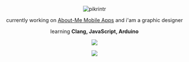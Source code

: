 <p align="center"> <img src="https://komarev.com/ghpvc/?username=pikrintr&label=Profile%20views&color=0e75b6&style=flat" alt="pikrintr" /> </p>
<p align="center">currently working on <a href="https://github.com/PikriNtr/About-Me">About-Me Mobile Apps</a> and i'am a graphic designer</p>
<p align="center">learning <strong>Clang, JavaScript, Arduino</strong></p>

<p align="center"><a href="https://github.com/PikriNtr"><img src="https://github-readme-stats.vercel.app/api/top-langs/?username=PikriNtr&theme=highcontrast&layout=compact"></a></p>
<p align="center">
<a href="https://www.t.me/PikriNtr" target="_blank"><img src="https://img.shields.io/badge/Telegram-Contact_Me-blue?style=for-the-badge&logo=Telegram">


